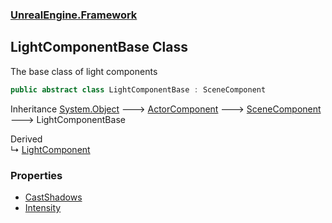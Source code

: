 ### [UnrealEngine.Framework](./UnrealEngine-Framework.md 'UnrealEngine.Framework')
## LightComponentBase Class
The base class of light components  
```csharp
public abstract class LightComponentBase : SceneComponent
```
Inheritance [System.Object](https://docs.microsoft.com/en-us/dotnet/api/System.Object 'System.Object') &#129106; [ActorComponent](./ActorComponent.md 'UnrealEngine.Framework.ActorComponent') &#129106; [SceneComponent](./SceneComponent.md 'UnrealEngine.Framework.SceneComponent') &#129106; LightComponentBase  

Derived  
&#8627; [LightComponent](./LightComponent.md 'UnrealEngine.Framework.LightComponent')  
### Properties
- [CastShadows](./LightComponentBase-CastShadows.md 'UnrealEngine.Framework.LightComponentBase.CastShadows')
- [Intensity](./LightComponentBase-Intensity.md 'UnrealEngine.Framework.LightComponentBase.Intensity')
